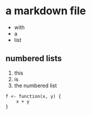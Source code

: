 # a markdown file

- with
- a
- list

## numbered lists
1. this
2. is
3. the numbered list

```
f <- function(x, y) {
    x + y
}
```

